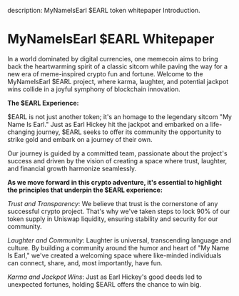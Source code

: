 
description: MyNameIsEarl $EARL token whitepaper Introduction.


# MyNameIsEarl $EARL Whitepaper

In a world dominated by digital currencies, one memecoin aims to bring back the heartwarming spirit of a classic sitcom while paving the way for a new era of meme-inspired crypto fun and fortune.                                                                                                                                                Welcome to the MyNameIsEarl $EARL project, where karma, laughter, and potential jackpot wins collide in a joyful symphony of blockchain innovation.                                                                                &#x20;

**The $EARL Experience:**&#x20;

$EARL is not just another token; it's an homage to the legendary sitcom "My Name Is Earl." Just as Earl Hickey hit the jackpot and embarked on a life-changing journey, $EARL seeks to offer its community the opportunity to strike gold and embark on a journey of their own.&#x20;

Our journey is guided by a committed team, passionate about the project's success and driven by the vision of creating a space where trust, laughter, and financial growth harmonize seamlessly.&#x20;



**As we move forward in this crypto adventure, it's essential to highlight the principles that underpin the $EARL experience:**&#x20;



_Trust and Transparency_: We believe that trust is the cornerstone of any successful crypto project. That's why we've taken steps to lock 90% of our token supply in Uniswap liquidity, ensuring stability and security for our community.&#x20;

_Laughter and Community_: Laughter is universal, transcending language and culture. By building a community around the humor and heart of "My Name Is Earl," we've created a welcoming space where like-minded individuals can connect, share, and, most importantly, have fun.&#x20;

_Karma and Jackpot Wins_: Just as Earl Hickey's good deeds led to unexpected fortunes, holding $EARL offers the chance to win big.

